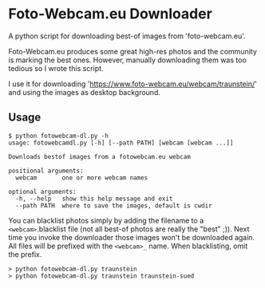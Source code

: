 # Foto-Webcam.eu Downloader

A python script for downloading best-of images from 'foto-webcam.eu'. 

Foto-Webcam.eu produces some great high-res photos and the community is marking the best ones. However, manually downloading them was too tedious so I wrote this script. 

I use it for downloading 'https://www.foto-webcam.eu/webcam/traunstein/' and using the images as desktop background.

## Usage

```
$ python fotowebcam-dl.py -h
usage: fotowebcamdl.py [-h] [--path PATH] [webcam [webcam ...]]

Downloads bestof images from a fotowebcam.eu webcam

positional arguments:
  webcam       one or more webcam names

optional arguments:
  -h, --help   show this help message and exit
  --path PATH  where to save the images, default is cwdir
```

You can blacklist photos simply by adding the filename to a `<webcam>`.blacklist file (not all best-of photos are really the "best" ;)). Next time you invoke the downloader those images won't be downloaded again. All files will be prefixed with the `<webcam>_` name. When blacklisting, omit the prefix.

```
> python fotowebcam-dl.py traunstein
> python fotowebcam-dl.py traunstein traunstein-sued
```